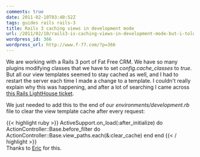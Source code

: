 ```yaml
---
comments: true
date: 2011-02-10T03:40:52Z
tags: guides rails rails-3
title: Rails 3 caching views in development mode
url: /2011/02/10/rails3-is-caching-views-in-development-mode-but-i-told-it-not-to/
wordpress_id: 366
wordpress_url: http://www.f-77.com/?p=366
---
```


We are working with a Rails 3 port of Fat Free CRM. We have so many plugins modifying classes that we have to set <em>config.cache_classes</em> to <em>true</em>.
But all our view templates seemed to stay cached as well, and I had to restart the server each time I made a change to a template. I couldn't really explain why this was happening, and after a lot of searching I came across <a href="https://rails.lighthouseapp.com/projects/8994/tickets/5847-rails-301-configaction_viewcache_template_loading-is-missing">this Rails LightHouse ticket</a>.

We just needed to add this to the end of our <em>environments/development.rb</em> file to clear the view template cache after every request:

{{< highlight ruby >}}
ActiveSupport.on_load(:after_initialize) do
  ActionController::Base.before_filter do
    ActionController::Base.view_paths.each(&:clear_cache)
  end
end
{{< / highlight >}}
<br/>
Thanks to <a href="https://rails.lighthouseapp.com/users/52307">Eric</a> for this.

